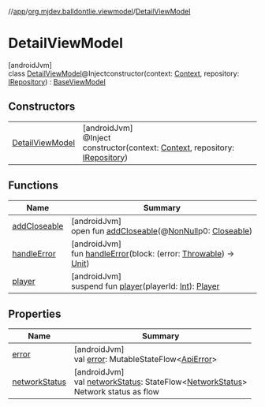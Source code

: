 //[app](../../../index.md)/[org.mjdev.balldontlie.viewmodel](../index.md)/[DetailViewModel](index.md)

# DetailViewModel

[androidJvm]\
class [DetailViewModel](index.md)@Injectconstructor(context: [Context](https://developer.android.com/reference/kotlin/android/content/Context.html), repository: [IRepository](../../org.mjdev.balldontlie.repository.def/-i-repository/index.md)) : [BaseViewModel](../../org.mjdev.balldontlie.base.viewmodel/-base-view-model/index.md)

## Constructors

| | |
|---|---|
| [DetailViewModel](-detail-view-model.md) | [androidJvm]<br>@Inject<br>constructor(context: [Context](https://developer.android.com/reference/kotlin/android/content/Context.html), repository: [IRepository](../../org.mjdev.balldontlie.repository.def/-i-repository/index.md)) |

## Functions

| Name | Summary |
|---|---|
| [addCloseable](../-main-view-model/index.md#264516373%2FFunctions%2F-912451524) | [androidJvm]<br>open fun [addCloseable](../-main-view-model/index.md#264516373%2FFunctions%2F-912451524)(@[NonNull](https://developer.android.com/reference/kotlin/androidx/annotation/NonNull.html)p0: [Closeable](https://developer.android.com/reference/kotlin/java/io/Closeable.html)) |
| [handleError](../../org.mjdev.balldontlie.base.viewmodel/-base-view-model/handle-error.md) | [androidJvm]<br>fun [handleError](../../org.mjdev.balldontlie.base.viewmodel/-base-view-model/handle-error.md)(block: (error: [Throwable](https://kotlinlang.org/api/latest/jvm/stdlib/kotlin/-throwable/index.html)) -&gt; [Unit](https://kotlinlang.org/api/latest/jvm/stdlib/kotlin/-unit/index.html)) |
| [player](player.md) | [androidJvm]<br>suspend fun [player](player.md)(playerId: [Int](https://kotlinlang.org/api/latest/jvm/stdlib/kotlin/-int/index.html)): [Player](../../org.mjdev.balldontlie.model/-player/index.md) |

## Properties

| Name | Summary |
|---|---|
| [error](../../org.mjdev.balldontlie.base.viewmodel/-base-view-model/error.md) | [androidJvm]<br>val [error](../../org.mjdev.balldontlie.base.viewmodel/-base-view-model/error.md): MutableStateFlow&lt;[ApiError](../../org.mjdev.balldontlie.error/-api-error/index.md)&gt; |
| [networkStatus](../../org.mjdev.balldontlie.base.viewmodel/-base-view-model/network-status.md) | [androidJvm]<br>val [networkStatus](../../org.mjdev.balldontlie.base.viewmodel/-base-view-model/network-status.md): StateFlow&lt;[NetworkStatus](../../org.mjdev.balldontlie.base.network/-network-status/index.md)&gt;<br>Network status as flow |

